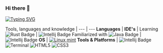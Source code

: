 ### Hi there 👋

[![Typing SVG](https://readme-typing-svg.herokuapp.com?color=FF9300&background=FF000000&center=true&vCenter=true&lines=Welcome+to+my+GitHub+profile)](https://git.io/typing-svg)


<!--
**Cln89/Cln89** is a ✨ _special_ ✨ repository because its `README.md` (this file) appears on your GitHub profile.

Here are some ideas to get you started:

- 🔭 I’m currently working on ...
- 🌱 I’m currently learning ...
- 👯 I’m looking to collaborate on ...
- 🤔 I’m looking for help with ...
- 💬 Ask me about ...
- 📫 How to reach me: ...
- 😄 Pronouns: ...
- ⚡ Fun fact: ...
-->

Tools, languages and knowledge |
--- | --- 
**Languages**  | **IDE's** | 
Learning ![Rust Badge](https://img.shields.io/badge/Language-Rust-orange?style=for-the-badge&logo=rust) | ![Intellij Badge](https://img.shields.io/badge/IDE-IntelliJ-gray?style=for-the-badge&logo=intellijidea) 
Familiarized with ![Java Badge](https://img.shields.io/badge/Language-Java-red?style=for-the-badge&logo=java) | ![Intellij Badge](https://img.shields.io/badge/IDE-IntelliJ-gray?style=for-the-badge&logo=intellijidea) 
**OS**  | <a target="_blank" rel="noopener noreferrer" href="https://www.linuxmint.com"><img src="https://external-content.duckduckgo.com/iu/?u=http%3A%2F%2Ficons.iconarchive.com%2Ficons%2Fpapirus-team%2Fpapirus-apps%2F128%2Fdistributor-logo-linux-mint-icon.png&f=1&nofb=1" alt="Linux mint" data-canonical-src="https://img.shields.io/badge/-Linux_Mint-black?style=flat-square&amp;logo=linuxmint" style="max-width: 100%;"></a> 
**Tools & Platforms**  | ![Intellij Badge](https://img.shields.io/badge/IDE-IntelliJ-gray?style=for-the-badge&logo=intellijidea) ![Terminal](https://img.shields.io/badge/Terminal-000000?style=for-the-badge&logo=GNOMETerminal&logoColor=white) ![HTML5](https://img.shields.io/badge/HTML5-E34F26?style=for-the-badge&logo=html5&logoColor=white) ![CSS3](https://img.shields.io/badge/CSS3-1572B6?style=for-the-badge&logo=css3&logoColor=white)
